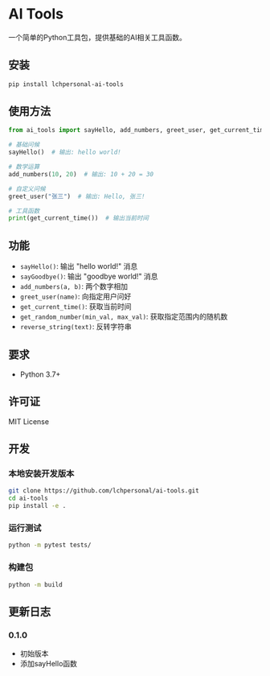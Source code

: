 # AI Tools

一个简单的Python工具包，提供基础的AI相关工具函数。

## 安装

```bash
pip install lchpersonal-ai-tools
```

## 使用方法

```python
from ai_tools import sayHello, add_numbers, greet_user, get_current_time

# 基础问候
sayHello()  # 输出: hello world!

# 数学运算
add_numbers(10, 20)  # 输出: 10 + 20 = 30

# 自定义问候
greet_user("张三")  # 输出: Hello, 张三!

# 工具函数
print(get_current_time())  # 输出当前时间
```

## 功能

- `sayHello()`: 输出 "hello world!" 消息
- `sayGoodbye()`: 输出 "goodbye world!" 消息
- `add_numbers(a, b)`: 两个数字相加
- `greet_user(name)`: 向指定用户问好
- `get_current_time()`: 获取当前时间
- `get_random_number(min_val, max_val)`: 获取指定范围内的随机数
- `reverse_string(text)`: 反转字符串

## 要求

- Python 3.7+

## 许可证

MIT License

## 开发

### 本地安装开发版本

```bash
git clone https://github.com/lchpersonal/ai-tools.git
cd ai-tools
pip install -e .
```

### 运行测试

```bash
python -m pytest tests/
```

### 构建包

```bash
python -m build
```

## 更新日志

### 0.1.0
- 初始版本
- 添加sayHello函数 